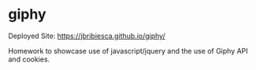 # giphy

Deployed Site: https://jbribiesca.github.io/giphy/

Homework to showcase use of javascript/jquery and the use of Giphy API and cookies.


